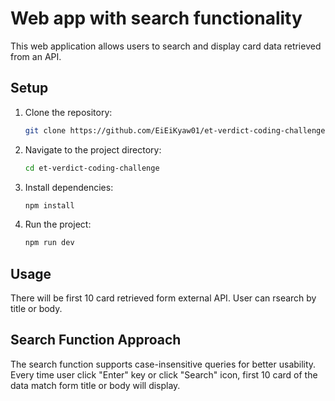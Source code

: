 # Web app with search functionality 

This web application allows users to search and display card data retrieved from an API.

## Setup

1. Clone the repository:
   ```sh
   git clone https://github.com/EiEiKyaw01/et-verdict-coding-challenge.git
   ```
2. Navigate to the project directory:
   ```sh
   cd et-verdict-coding-challenge
   ```
3. Install dependencies:
   ```sh
   npm install  
   ```
4. Run the project:
   ```sh
   npm run dev
   ```

## Usage

There will be first 10 card retrieved form external API. User can rsearch by title or body.

## Search Function Approach

The search function supports case-insensitive queries for better usability. Every time user click "Enter" key or click "Search" icon, first 10 card of the data match form title or body will display.
